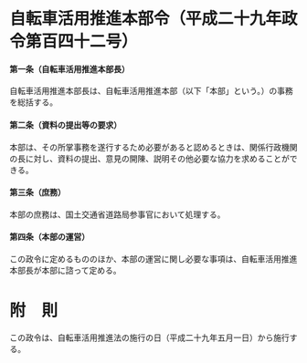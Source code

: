 # 自転車活用推進本部令（平成二十九年政令第百四十二号）
#### 第一条（自転車活用推進本部長）
自転車活用推進本部長は、自転車活用推進本部（以下「本部」という。）の事務を総括する。
#### 第二条（資料の提出等の要求）
本部は、その所掌事務を遂行するため必要があると認めるときは、関係行政機関の長に対し、資料の提出、意見の開陳、説明その他必要な協力を求めることができる。
#### 第三条（庶務）
本部の庶務は、国土交通省道路局参事官において処理する。
#### 第四条（本部の運営）
この政令に定めるもののほか、本部の運営に関し必要な事項は、自転車活用推進本部長が本部に諮って定める。
# 附　則
この政令は、自転車活用推進法の施行の日（平成二十九年五月一日）から施行する。
